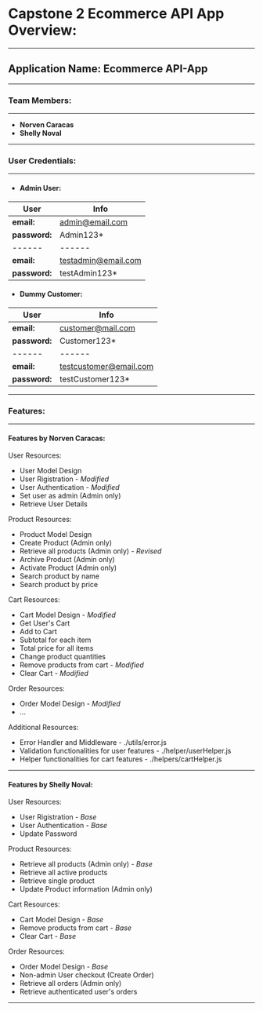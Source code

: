 # Capstone 2 Ecommerce API App Overview:
- - -
## **Application Name: Ecommerce API-App**
- - -
### **Team Members:**
- - -
- **Norven Caracas**
- **Shelly Noval**
- - -
### **User Credentials:**
- - -
* ####  Admin User:
| User | Info | 
| ------ | ------ | 
| **email:** | admin@email.com |
| **password:** | Admin123* |
| ------ | ------ | 
| **email:** | testadmin@email.com |
| **password:** | testAdmin123* |
* #### Dummy Customer:
| User | Info | 
| ------ | ------ | 
| **email:** | customer@mail.com |
| **password:** | Customer123* |
| ------ | ------ | 
| **email:** | testcustomer@email.com |
| **password:** | testCustomer123* |
- - -
### **Features:**
- - -
#### Features by Norven Caracas:

User Resources:
* User Model Design
* User Rigistration - _Modified_
* User Authentication - _Modified_
* Set user as admin (Admin only)
* Retrieve User Details

Product Resources:
* Product Model Design
* Create Product (Admin only)
* Retrieve all products (Admin only) - _Revised_
* Archive Product (Admin only)
* Activate Product (Admin only)
* Search product by name
* Search product by price

Cart Resources:
* Cart Model Design - _Modified_
* Get User's Cart
* Add to Cart
* Subtotal for each item
* Total price for all items
* Change product quantities
* Remove products from cart - _Modified_
* Clear Cart - _Modified_

Order Resources:
* Order Model Design - _Modified_
* ...

Additional Resources:
* Error Handler and Middleware - ./utils/error.js
* Validation functionalities for user features - ./helper/userHelper.js
* Helper functionalities for cart features - ./helpers/cartHelper.js
- - -
#### Features by Shelly Noval:

User Resources:
* User Rigistration - _Base_
* User Authentication - _Base_
* Update Password

Product Resources:
* Retrieve all products (Admin only) - _Base_
* Retrieve all active products
* Retrieve single product
* Update Product information (Admin only)

Cart Resources:
* Cart Model Design - _Base_
* Remove products from cart - _Base_
* Clear Cart - _Base_

Order Resources:
* Order Model Design - _Base_
* Non-admin User checkout (Create Order)
* Retrieve all orders (Admin only)
* Retrieve authenticated user's orders
- - -